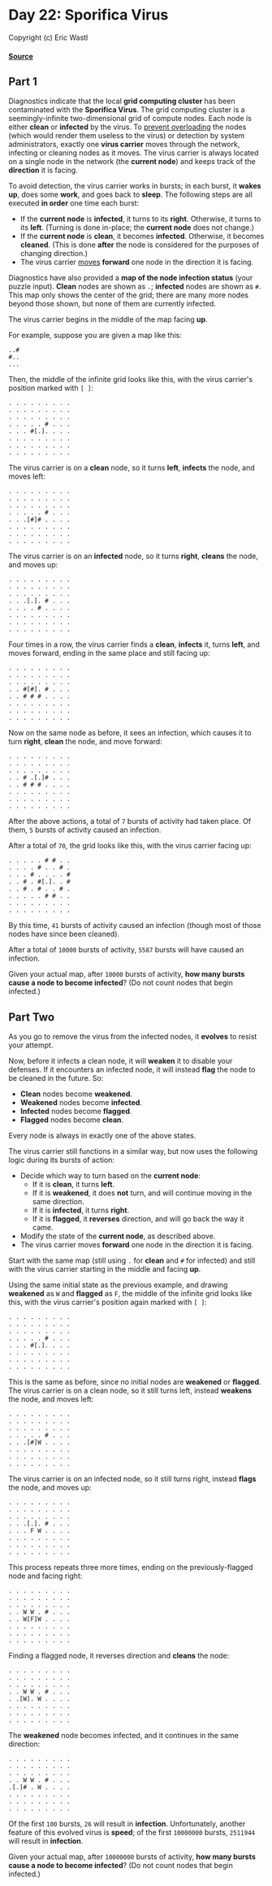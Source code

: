 # Day 22: Sporifica Virus
Copyright (c) Eric Wastl
#### [Source](http://adventofcode.com/2017/day/22)

## Part 1

Diagnostics indicate that the local **grid computing cluster** has been contaminated with the **Sporifica Virus**. The grid computing cluster is a seemingly-infinite two-dimensional grid of compute nodes. Each node is either **clean** or **infected** by the virus. To [prevent overloading](https://en.wikipedia.org/wiki/Morris_worm#The_mistake) the nodes (which would render them useless to the virus) or detection by system administrators, exactly one **virus carrier** moves through the network, infecting or cleaning nodes as it moves. The virus carrier is always located on a single node in the network (the **current node**) and keeps track of the **direction** it is facing.

To avoid detection, the virus carrier works in bursts; in each burst, it **wakes up**, does some **work**, and goes back to **sleep**. The following steps are all executed **in order** one time each burst:

* If the **current node** is **infected**, it turns to its **right**. Otherwise, it turns to its **left**. (Turning is done in-place; the **current node** does not change.)
* If the **current node** is **clean**, it becomes **infected**. Otherwise, it becomes **cleaned**. (This is done **after** the node is considered for the purposes of changing direction.)
* The virus carrier [moves](https://www.youtube.com/watch?v=2vj37yeQQHg) **forward** one node in the direction it is facing.

Diagnostics have also provided a **map of the node infection status** (your puzzle input). **Clean** nodes are shown as `.`; **infected** nodes are shown as `#`. This map only shows the center of the grid; there are many more nodes beyond those shown, but none of them are currently infected.

The virus carrier begins in the middle of the map facing **up**.

For example, suppose you are given a map like this:

```
..#
#..
...

```
Then, the middle of the infinite grid looks like this, with the virus carrier's position marked with `[ ]`:

```
. . . . . . . . .
. . . . . . . . .
. . . . . . . . .
. . . . . # . . .
. . . #[.]. . . .
. . . . . . . . .
. . . . . . . . .
. . . . . . . . .
```
The virus carrier is on a **clean** node, so it turns **left**, **infects** the node, and moves left:

```
. . . . . . . . .
. . . . . . . . .
. . . . . . . . .
. . . . . # . . .
. . .[#]# . . . .
. . . . . . . . .
. . . . . . . . .
. . . . . . . . .
```
The virus carrier is on an **infected** node, so it turns **right**, **cleans** the node, and moves up:

```
. . . . . . . . .
. . . . . . . . .
. . . . . . . . .
. . .[.]. # . . .
. . . . # . . . .
. . . . . . . . .
. . . . . . . . .
. . . . . . . . .
```
Four times in a row, the virus carrier finds a **clean**, **infects** it, turns **left**, and moves forward, ending in the same place and still facing up:

```
. . . . . . . . .
. . . . . . . . .
. . . . . . . . .
. . #[#]. # . . .
. . # # # . . . .
. . . . . . . . .
. . . . . . . . .
. . . . . . . . .
```
Now on the same node as before, it sees an infection, which causes it to turn **right**, **clean** the node, and move forward:

```
. . . . . . . . .
. . . . . . . . .
. . . . . . . . .
. . # .[.]# . . .
. . # # # . . . .
. . . . . . . . .
. . . . . . . . .
. . . . . . . . .
```
After the above actions, a total of `7` bursts of activity had taken place. Of them, `5` bursts of activity caused an infection.

After a total of `70`, the grid looks like this, with the virus carrier facing up:

```
. . . . . # # . .
. . . . # . . # .
. . . # . . . . #
. . # . #[.]. . #
. . # . # . . # .
. . . . . # # . .
. . . . . . . . .
. . . . . . . . .
```
By this time, `41` bursts of activity caused an infection (though most of those nodes have since been cleaned).

After a total of `10000` bursts of activity, `5587` bursts will have caused an infection.

Given your actual map, after `10000` bursts of activity, **how many bursts cause a node to become infected**? (Do not count nodes that begin infected.)

## Part Two

As you go to remove the virus from the infected nodes, it **evolves** to resist your attempt.

Now, before it infects a clean node, it will **weaken** it to disable your defenses. If it encounters an infected node, it will instead **flag** the node to be cleaned in the future. So:

* **Clean** nodes become **weakened**.
* **Weakened** nodes become **infected**.
* **Infected** nodes become **flagged**.
* **Flagged** nodes become **clean**.

Every node is always in exactly one of the above states.

The virus carrier still functions in a similar way, but now uses the following logic during its bursts of action:

* Decide which way to turn based on the **current node**:
	+ If it is **clean**, it turns **left**.
	+ If it is **weakened**, it does **not** turn, and will continue moving in the same direction.
	+ If it is **infected**, it turns **right**.
	+ If it is **flagged**, it **reverses** direction, and will go back the way it came.
* Modify the state of the **current node**, as described above.
* The virus carrier moves **forward** one node in the direction it is facing.

Start with the same map (still using `.` for **clean** and `#` for infected) and still with the virus carrier starting in the middle and facing **up**.

Using the same initial state as the previous example, and drawing **weakened** as `W` and **flagged** as `F`, the middle of the infinite grid looks like this, with the virus carrier's position again marked with `[ ]`:

```
. . . . . . . . .
. . . . . . . . .
. . . . . . . . .
. . . . . # . . .
. . . #[.]. . . .
. . . . . . . . .
. . . . . . . . .
. . . . . . . . .
```
This is the same as before, since no initial nodes are **weakened** or **flagged**. The virus carrier is on a clean node, so it still turns left, instead **weakens** the node, and moves left:

```
. . . . . . . . .
. . . . . . . . .
. . . . . . . . .
. . . . . # . . .
. . .[#]W . . . .
. . . . . . . . .
. . . . . . . . .
. . . . . . . . .
```
The virus carrier is on an infected node, so it still turns right, instead **flags** the node, and moves up:

```
. . . . . . . . .
. . . . . . . . .
. . . . . . . . .
. . .[.]. # . . .
. . . F W . . . .
. . . . . . . . .
. . . . . . . . .
. . . . . . . . .
```
This process repeats three more times, ending on the previously-flagged node and facing right:

```
. . . . . . . . .
. . . . . . . . .
. . . . . . . . .
. . W W . # . . .
. . W[F]W . . . .
. . . . . . . . .
. . . . . . . . .
. . . . . . . . .
```
Finding a flagged node, it reverses direction and **cleans** the node:

```
. . . . . . . . .
. . . . . . . . .
. . . . . . . . .
. . W W . # . . .
. .[W]. W . . . .
. . . . . . . . .
. . . . . . . . .
. . . . . . . . .
```
The **weakened** node becomes infected, and it continues in the same direction:

```
. . . . . . . . .
. . . . . . . . .
. . . . . . . . .
. . W W . # . . .
.[.]# . W . . . .
. . . . . . . . .
. . . . . . . . .
. . . . . . . . .
```
Of the first `100` bursts, `26` will result in **infection**. Unfortunately, another feature of this evolved virus is **speed**; of the first `10000000` bursts, `2511944` will result in **infection**.

Given your actual map, after `10000000` bursts of activity, **how many bursts cause a node to become infected**? (Do not count nodes that begin infected.)
